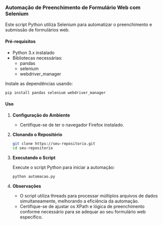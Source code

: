 ### Automação de Preenchimento de Formulário Web com Selenium

Este script Python utiliza Selenium para automatizar o preenchimento e submissão de formulários web.

#### Pré-requisitos

- Python 3.x instalado
- Bibliotecas necessárias:
  - pandas
  - selenium
  - webdriver_manager

Instale as dependências usando:

```bash
pip install pandas selenium webdriver_manager
```

#### Uso

1. **Configuração do Ambiente**
   - Certifique-se de ter o navegador Firefox instalado.

2. **Clonando o Repositório**
   ```bash
   git clone https://seu-repositorio.git
   cd seu-repositorio
   ```

4. **Executando o Script**

   Execute o script Python para iniciar a automação:

   ```bash
   python automacao.py
   ```

5. **Observações**

   - O script utiliza threads para processar múltiplos arquivos de dados simultaneamente, melhorando a eficiência da automação.
   - Certifique-se de ajustar os XPath e lógica de preenchimento conforme necessário para se adequar ao seu formulário web específico.

